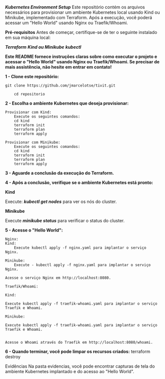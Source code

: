 ***Kubernetes Environment Setup***
Este repositório contém os arquivos necessários para provisionar um ambiente Kubernetes local usando Kind ou Minikube, implementado com Terraform. Após a execução, você poderá acessar um "Hello World" usando Nginx ou Traefik/Whoami.

**Pré-requisitos**
Antes de começar, certifique-se de ter o seguinte instalado em sua máquina local:

***Terraform***
***Kind ou Minikube***
***kubectl***

**Este README fornece instruções claras sobre como executar o projeto e acessar o "Hello World" usando Nginx ou Traefik/Whoami. Se precisar de mais assistência, não hesite em entrar em contato!**

**1 - Clone este repositório:**

    git clone https://github.com/jmarcelotse/tivit.git

        cd repositorio

**2 - Escolha o ambiente Kubernetes que deseja provisionar:**

    Provisionar com Kind:
        Execute os seguintes comandos:
        cd kind
        terraform init
        terraform plan
        terraform apply

    Provisionar com Minikube:
        Execute os seguintes comandos:
        cd kind
        terraform init
        terraform plan
        terraform apply

**3 - Aguarde a conclusão da execução do Terraform.**

**4 - Após a conclusão, verifique se o ambiente Kubernetes está pronto:**

**Kind**

Execute: ***kubectl get nodes*** para ver os nós do cluster.

**Minikube**

Execute ***minikube status*** para verificar o status do cluster.

**5 - Acesse o "Hello World":**

    Nginx:
    Kind:
        Execute kubectl apply -f nginx.yaml para implantar o serviço Nginx.

    Minikube:
        Execute - kubectl apply -f nginx.yaml para implantar o serviço Nginx.

    Acesse o serviço Nginx em http://localhost:8080.

    Traefik/Whoami:

    Kind:

    Execute kubectl apply -f traefik-whoami.yaml para implantar o serviço Traefik e Whoami.

    Minikube:

    Execute kubectl apply -f traefik-whoami.yaml para implantar o serviço Traefik e Whoami.


    Acesse o Whoami através do Traefik em http://localhost:8080/whoami.

**6 - Quando terminar, você pode limpar os recursos criados:**
    terraform destroy

Evidências
Na pasta evidencias, você pode encontrar capturas de tela do ambiente Kubernetes implantado e do acesso ao "Hello World".
